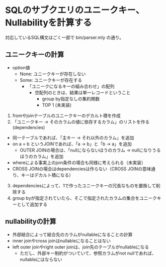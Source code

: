 # SQLのサブクエリのユニークキー、Nullabilityを計算する

対応しているSQL構文はごく一部で bin/parser.mly の通り。

## ユニークキーの計算

* option値
  * None: ユニークキーが存在しない
  * Some: ユニークキーが存在する
    * 「ユニークになるキーの組み合わせ」の配列
      * 空配列のときは、結果は単一レコードということ
        * group by指定なしの集約関数
        * TOP 1 (未実装)

1. fromやjoinテーブルのユニークキーのデカルト積を作成
2. 「ユニークキー -> そのカラムの値に依存するカラム」のリストを作る (dependencies)
  * 同一テーブルであれば、「主キー -> それ以外のカラム」を追加
  * on a = b というJOINであれば、「a -> b」と「b -> a」を追加
    * OUTER JOINの場合は、「nullにならないほうのカラム -> nullになりうるほうのカラム」を追加
  * whereによる事実上のjoin条件の場合も同様に考えられる（未実装）
  * CROSS JOINの場合はdependenciesは作らない（CROSS JOINの意味通り、キーはデカルト積になる）
3. dependenciesによって、1で作ったユニークキーの冗長なものを置換して削除する
4. group byが指定されていたら、そこで指定されたカラムの集合をユニークキーとして追加する

## nullabilityの計算
* 外部結合によって結合先のカラムがnullableになることの計算
* inner joinやcross joinはnullableになることはない
* left outer joinやright outer joinは、join先のテーブルがnullableになる
  * ただし、外部キー制約がついていて、参照カラムがnot nullであれば、nullableにはならない

